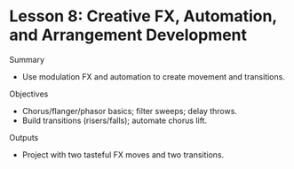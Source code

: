 # Lesson 8: Creative FX, Automation, and Arrangement Development

Summary
- Use modulation FX and automation to create movement and transitions.

Objectives
- Chorus/flanger/phasor basics; filter sweeps; delay throws.
- Build transitions (risers/falls); automate chorus lift.

Outputs
- Project with two tasteful FX moves and two transitions.

